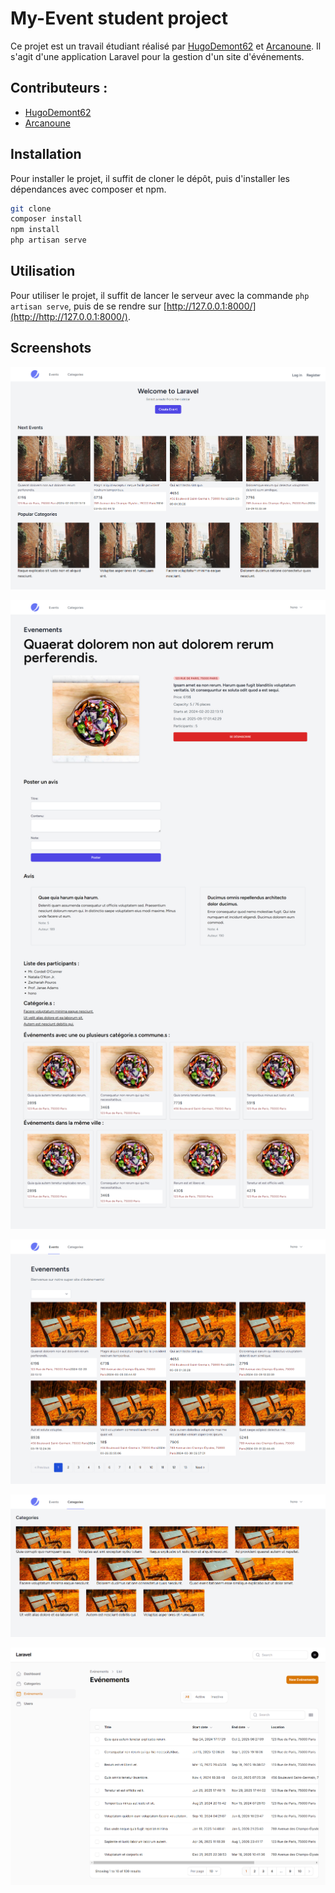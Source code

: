 # My-Event student project

Ce projet est un travail étudiant réalisé par [HugoDemont62](https://github.com/HugoDemont62) et [Arcanoune](https://github.com/Arcanoune). Il s'agit d'une application Laravel pour la gestion d'un site d'événements.

## Contributeurs :

- [HugoDemont62](https://github.com/HugoDemont62)
- [Arcanoune](https://github.com/Arcanoune)


## Installation

Pour installer le projet, il suffit de cloner le dépôt, puis d'installer les dépendances avec composer et npm.

```bash
git clone
composer install
npm install
php artisan serve
```

## Utilisation

Pour utiliser le projet, il suffit de lancer le serveur avec la commande `php artisan serve`, puis de se rendre sur [http://127.0.0.1:8000/](http://http://127.0.0.1:8000/).


## Screenshots

![Accueil: login / register, création events (récupération du form mais aucun envoi vers la bdd), affichage des 5 prochains events et 5 catégories les plus populaires](./screenshots/accueil.png)

![Event: Affichage d'un event, possibilité de s'inscrire, de laisser un avis, affichage des catégories / participants, affichage de 4 events de même catégorie et 4 events dans la même ville](./screenshots/event.png)

![Events: Affichage de tous les events, pagination, trie par date et prix](./screenshots/events.png)

![Categories: Affichage de toutes les catégories](./screenshots/categories.png)

![Admin: Panel admin avec possibilité de modifier / créer des events, categories et users](./screenshots/admin.png)
